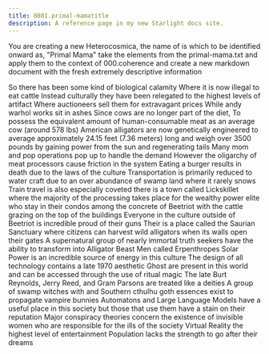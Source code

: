 ```yaml
---
title: 0801.primal-mamatitle
description: A reference page in my new Starlight docs site.
---
```

You are creating a new Heterocosmica, 
the name of is which to be identified onward as, "Primal Mama" 
take the elements from the primal-mama.txt 
and apply them to the context of 000.coherence 
and create a new markdown document with the fresh extremely descriptive information

So there has been some kind of biological calamity
Where it is now illegal to eat cattle 
Instead culturally they have been relegated to the highest levels of artifact
Where auctioneers sell them for extravagant prices 
While andy warhol works sit in ashes
Since cows are no longer part of the diet, 
To possess the equivalent amount of human-consumable meat as an average cow (around 578 lbs) 
American alligators are now genetically engineered to average approximately 24.15 feet (7.36 meters) long and weigh over 3500 pounds
by gaining power from the sun and regenerating tails 
Many mom and pop operations pop up to handle the demand
However the oligarchy of meat processors cause friction in the system
Eating a burger results in death due to the laws of the culture
Transportation is primarily reduced to water craft due to an over abundance of swamp land where it rarely snows
Train travel is also especially coveted
there is a town called Lickskillet where the majority of the processing takes place
for the wealthy power elite who stay in their condos among the concrete of Beetriot
with the cattle grazing on the top of the buildings
Everyone in the culture outside of Beetriot is incredible proud of their guns 
Their is a place called the Saurian Sanctuary where citizens can harvest wild alligators when its walls open their gates
A supernatural group of nearly immortal truth seekers have the ability to transform into Alligator Beast Men called Erpenthropes
Solar Power is an incredible source of energy in this culture
The design of all technology contains a late 1970 aesthetic
Ghost are present in this world and can be accessed through the use of ritual magic 
The late Burt Reynolds, Jerry Reed, and Gram Parsons are treated like a deities
A group of swamp witches with and Southern cthulhu goth essences exist to propagate vampire bunnies 
Automatons and Large Language Models have a useful place in this society but those that use them have a stain on their reputation
Major conspiracy theories concern the existence of invisible women who are responsible for the ills of the society
Virtual Reality the highest level of entertainment
Population lacks the strength to go after their dreams 

